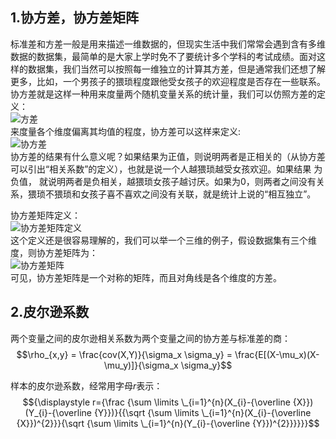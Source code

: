 ## 1.协方差，协方差矩阵
标准差和方差一般是用来描述一维数据的，但现实生活中我们常常会遇到含有多维数据的数据集，最简单的是大家上学时免不了要统计多个学科的考试成绩。面对这 样的数据集，我们当然可以按照每一维独立的计算其方差，但是通常我们还想了解更多，比如，一个男孩子的猥琐程度跟他受女孩子的欢迎程度是否存在一些联系。 协方差就是这样一种用来度量两个随机变量关系的统计量，我们可以仿照方差的定义：  
![方差](https://github.com/bitcarmanlee/easy-algorithm-interview-photo/blob/master/feature-engineering/var.png)  
来度量各个维度偏离其均值的程度，协方差可以这样来定义:  
![协方差](https://github.com/bitcarmanlee/easy-algorithm-interview-photo/blob/master/feature-engineering/cov.png)  
协方差的结果有什么意义呢？如果结果为正值，则说明两者是正相关的（从协方差可以引出“相关系数”的定义），也就是说一个人越猥琐越受女孩欢迎。如果结果 为负值， 就说明两者是负相关，越猥琐女孩子越讨厌。如果为0，则两者之间没有关系，猥琐不猥琐和女孩子喜不喜欢之间没有关联，就是统计上说的“相互独立”。  

协方差矩阵定义：  
![协方差矩阵定义](https://github.com/bitcarmanlee/easy-algorithm-interview-photo/blob/master/feature-engineering/cov2.png)  
这个定义还是很容易理解的，我们可以举一个三维的例子，假设数据集有三个维度，则协方差矩阵为：  
![协方差矩阵](https://github.com/bitcarmanlee/easy-algorithm-interview-photo/blob/master/feature-engineering/cov3.png)  
可见，协方差矩阵是一个对称的矩阵，而且对角线是各个维度的方差。  

## 2.皮尔逊系数
两个变量之间的皮尔逊相关系数为两个变量之间的协方差与标准差的商：  
$$\rho_{x,y} = \frac{cov(X,Y)}{\sigma_x \sigma_y} = \frac{E[(X-\mu_x)(X-\mu_y)]}{\sigma_x \sigma_y}$$  

样本的皮尔逊系数，经常用字母$r$表示：  
$${\displaystyle r={\frac {\sum \limits \_{i=1}^{n}(X_{i}-{\overline {X}})(Y_{i}-{\overline {Y}})}{{\sqrt {\sum \limits \_{i=1}^{n}(X_{i}-{\overline {X}})^{2}}}{\sqrt {\sum \limits \_{i=1}^{n}(Y_{i}-{\overline {Y}})^{2}}}}}}$$